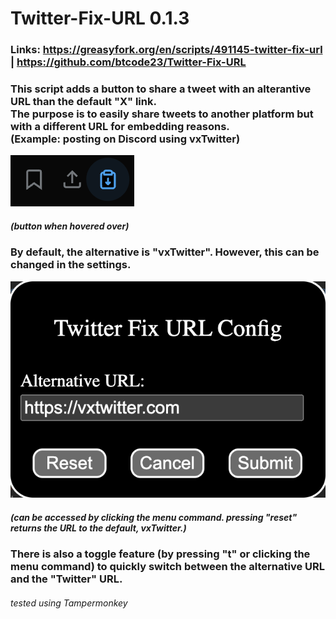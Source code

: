 # Twitter-Fix-URL 0.1.3
### Links: https://greasyfork.org/en/scripts/491145-twitter-fix-url | https://github.com/btcode23/Twitter-Fix-URL</br>

### This script adds a button to share a tweet with an alterantive URL than the default "X" link.</br>The purpose is to easily share tweets to another platform but with a different URL for embedding reasons.</br>(Example: posting on Discord using vxTwitter)
![alt text](https://raw.githubusercontent.com/btcode23/Twitter-Fix-URL/main/button-screenshot.png)
##### (button when hovered over)
### By default, the alternative is "vxTwitter". However, this can be changed in the settings.
![alt text](https://raw.githubusercontent.com/btcode23/Twitter-Fix-URL/main/config-screenshot.png)
##### (can be accessed by clicking the menu command. pressing "reset" returns the URL to the default, vxTwitter.)
### There is also a toggle feature (by pressing "t" or clicking the menu command) to quickly switch between the alternative URL and the "Twitter" URL.
###### tested using Tampermonkey
